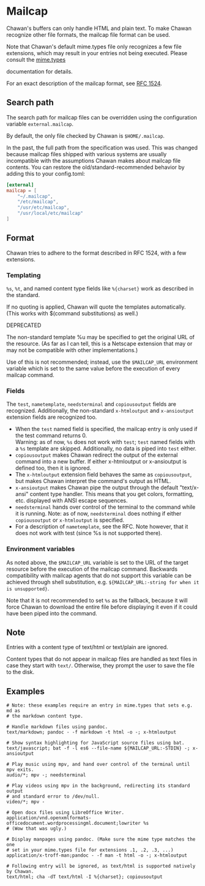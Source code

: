 <!-- MANON
% cha-mailcap(5) | Mailcap support in Chawan
MANOFF -->

# Mailcap

Chawan's buffers can only handle HTML and plain text. To make Chawan recognize
other file formats, the mailcap file format can be used.

Note that Chawan's default mime.types file only recognizes a few file
extensions, which may result in your entries not being executed.
Please consult the <!-- MANOFF -->[mime.types](mime.types.md)<!-- MANON -->
<!-- MANON **cha-mime.types**(5) MANOFF --> documentation for details.

For an exact description of the mailcap format, see
[RFC 1524](https://www.rfc-editor.org/rfc/rfc1524).

## Search path

The search path for mailcap files can be overridden using the configuration
variable `external.mailcap`.

By default, the only file checked by Chawan is `$HOME/.mailcap`.

In the past, the full path from the specification was used. This was changed
because mailcap files shipped with various systems are usually incompatible
with the assumptions Chawan makes about mailcap file contents. You can restore
the old/standard-recommended behavior by adding this to your config.toml:

```toml
[external]
mailcap = [
	"~/.mailcap",
	"/etc/mailcap",
	"/usr/etc/mailcap",
	"/usr/local/etc/mailcap"
]
```

## Format

Chawan tries to adhere to the format described in RFC 1524, with a few
extensions.

### Templating

`%s`, `%t`, and named content type fields like `%{charset}` work as described in
the standard.

If no quoting is applied, Chawan will quote the templates automatically. (This
works with $(command substitutions) as well.)

DEPRECATED

The non-standard template %u may be specified to get the original URL of the
resource. (As far as I can tell, this is a Netscape extension that may or may
not be compatible with other implementations.)

Use of this is not recommended; instead, use the `$MAILCAP_URL` environment
variable which is set to the same value before the execution of every mailcap
command.

### Fields

The `test`, `nametemplate`, `needsterminal` and `copiousoutput` fields are
recognized. Additionally, the non-standard `x-htmloutput` and `x-ansioutput`
extension fields are recognized too.

* When the `test` named field is specified, the mailcap entry is only used
  if the test command returns 0.  
  Warning: as of now, `%s` does not work with `test`; `test` named fields with a
  `%s` template are skipped. Additionally, no data is piped into `test` either.
* `copiousoutput` makes Chawan redirect the output of the external command
  into a new buffer. If either x-htmloutput or x-ansioutput is defined too, then
  it is ignored.
* The `x-htmloutput` extension field behaves the same as `copiousoutput`,
  but makes Chawan interpret the command's output as HTML.
* `x-ansioutput` makes Chawan pipe the output through the default "text/x-ansi"
  content type handler. This means that you get colors, formatting, etc.
  displayed with ANSI escape sequences.
* `needsterminal` hands over control of the terminal to the command while
  it is running. Note: as of now, `needsterminal` does nothing if either
  `copiousoutput` or `x-htmloutput` is specified.
* For a description of `nametemplate`, see the RFC. Note however, that it does
  not work with test (since %s is not supported there).

### Environment variables

As noted above, the `$MAILCAP_URL` variable is set to the URL of the target
resource before the execution of the mailcap command. Backwards compatibility
with mailcap agents that do not support this variable can be achieved through
shell substitution, e.g. `${MAILCAP_URL:-string for when it is unsupported}`.

Note that it is not recommended to set `%s` as the fallback, because it
will force Chawan to download the entire file before displaying it even if
it could have been piped into the command.

## Note

Entries with a content type of text/html or text/plain are ignored.

Content types that do not appear in mailcap files are handled as text files in
case they start with `text/`. Otherwise, they prompt the user to save the file
to the disk.

## Examples

```
# Note: these examples require an entry in mime.types that sets e.g. md as
# the markdown content type.

# Handle markdown files using pandoc.
text/markdown; pandoc - -f markdown -t html -o -; x-htmloutput

# Show syntax highlighting for JavaScript source files using bat.
text/javascript; bat -f -l es6 --file-name ${MAILCAP_URL:-STDIN} -; x-ansioutput

# Play music using mpv, and hand over control of the terminal until mpv exits.
audio/*; mpv -; needsterminal

# Play videos using mpv in the background, redirecting its standard output
# and standard error to /dev/null.
video/*; mpv -

# Open docx files using LibreOffice Writer.
application/vnd.openxmlformats-officedocument.wordprocessingml.document;lowriter %s
# (Wow that was ugly.)

# Display manpages using pandoc. (Make sure the mime type matches the one
# set in your mime.types file for extensions .1, .2, .3, ...)
application/x-troff-man;pandoc - -f man -t html -o -; x-htmloutput

# Following entry will be ignored, as text/html is supported natively by Chawan.
text/html; cha -dT text/html -I %{charset}; copiousoutput
```
<!-- MANON
## See also

**cha**(1)
MANOFF -->
